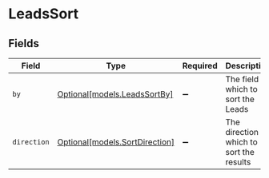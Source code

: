 # LeadsSort


## Fields

| Field                                                        | Type                                                         | Required                                                     | Description                                                  | Example                                                      |
| ------------------------------------------------------------ | ------------------------------------------------------------ | ------------------------------------------------------------ | ------------------------------------------------------------ | ------------------------------------------------------------ |
| `by`                                                         | [Optional[models.LeadsSortBy]](../models/leadssortby.md)     | :heavy_minus_sign:                                           | The field on which to sort the Leads                         | created_at                                                   |
| `direction`                                                  | [Optional[models.SortDirection]](../models/sortdirection.md) | :heavy_minus_sign:                                           | The direction in which to sort the results                   |                                                              |